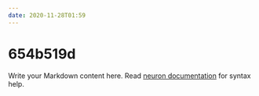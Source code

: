 ```yaml
---
date: 2020-11-28T01:59
---
```


# 654b519d

Write your Markdown content here. Read [neuron documentation](https://neuron.zettel.page/2011404.html) for syntax help.

